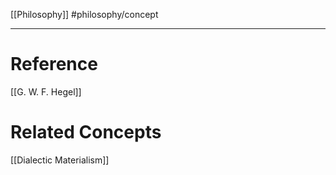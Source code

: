 [[Philosophy]]
#philosophy/concept

 






___
# Reference
[[G. W. F. Hegel]]

# Related Concepts
[[Dialectic Materialism]]
